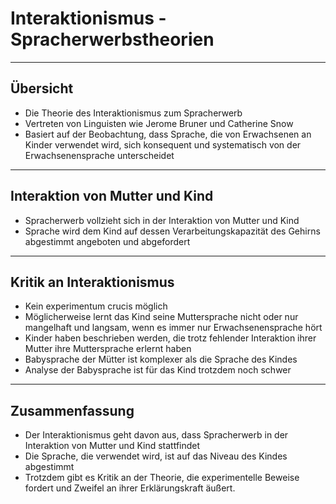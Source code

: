 # Interaktionismus - Spracherwerbstheorien

--- 

## Übersicht
- Die Theorie des Interaktionismus zum Spracherwerb
- Vertreten von Linguisten wie Jerome Bruner und Catherine Snow
- Basiert auf der Beobachtung, dass Sprache, die von Erwachsenen an Kinder verwendet wird, sich konsequent und systematisch von der Erwachsenensprache unterscheidet

--- 

## Interaktion von Mutter und Kind
- Spracherwerb vollzieht sich in der Interaktion von Mutter und Kind
- Sprache wird dem Kind auf dessen Verarbeitungskapazität des Gehirns abgestimmt angeboten und abgefordert

--- 

## Kritik an Interaktionismus
- Kein experimentum crucis möglich
- Möglicherweise lernt das Kind seine Muttersprache nicht oder nur mangelhaft und langsam, wenn es immer nur Erwachsenensprache hört
- Kinder haben beschrieben werden, die trotz fehlender Interaktion ihrer Mutter ihre Muttersprache erlernt haben
- Babysprache der Mütter ist komplexer als die Sprache des Kindes
- Analyse der Babysprache ist für das Kind trotzdem noch schwer

--- 

## Zusammenfassung
- Der Interaktionismus geht davon aus, dass Spracherwerb in der Interaktion von Mutter und Kind stattfindet
- Die Sprache, die verwendet wird, ist auf das Niveau des Kindes abgestimmt
- Trotzdem gibt es Kritik an der Theorie, die experimentelle Beweise fordert und Zweifel an ihrer Erklärungskraft äußert.
